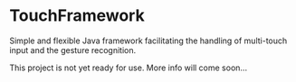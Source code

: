 TouchFramework
==============

Simple and flexible Java framework facilitating the handling of multi-touch input and the gesture recognition.

This project is not yet ready for use. More info will come soon...
